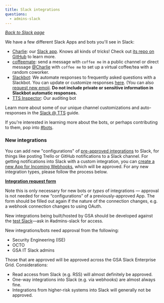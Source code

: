```yaml
---
title: Slack integrations
questions:
  - admins-slack
---
```


[_Back to Slack page_](../)

We have a few different Slack Apps and bots you'll see in Slack:

- [Charlie](https://app.slack.com/client/T025AQGAN/D01NBG7T3PF): our [Slack app](https://api.slack.com/). Knows all kinds of tricks! Check out [its repo on GitHub](https://github.com/18F/charlie) to learn more.
- [coffeemate](https://gsa-tts.slack.com/team/charlie): send a message with `coffee me` in a public channel or direct message [@Charlie](https://app.slack.com/client/T025AQGAN/D01NBG7T3PF) with `coffee me` to set up a virtual coffee/tea with a random coworker.
- [Slackbot](https://get.slack.help/hc/en-us/articles/202026038-Slackbot-your-assistant-notepad-programmable-bot): We automate responses to frequently asked questions with a Slackbot. You can update or customize responses [here](https://gsa-tts.slack.com/customize/slackbot). (You can also [request new emoji]({{site.baseurl}}/tools/slack/guidelines#custom-emoji). **Do not include private or sensitive information in Slackbot automatic responses.**
- [TTS Inspector](https://github.com/18F/tts-tech-portfolio/tree/main/inspector): Our auditing bot

Learn more about some of our unique channel customizations and auto-responses in the [Slack @ TTS](https://docs.google.com/document/d/1Hm42cg61S7FPhaLrRIJxl-LXQCcwGvJTKX_wG0Jz4aU/edit#heading=h.4l9k8pqdjzh1) guide.

If you're interested in learning more about the bots, or perhaps contributing to them, pop into [#bots](https://gsa-tts.slack.com/archives/bots/).

### New integrations

You can add new "configurations" of [pre-approved integrations](https://gsa-tts.slack.com/apps/manage) to Slack, for things like posting Trello or GitHub notifications to a Slack channel. For getting notifications into Slack with a custom integration, you can [create a new App for Incoming Webhooks](https://api.slack.com/messaging/webhooks), which will be approved. For any new integration types, please follow the process below.

**[Integration request form](https://docs.google.com/forms/d/e/1FAIpQLSfo6M9aFT_UvUng9pl-Tti9RsHedqXfQ773btIdxoVxwEuoAg/viewform?gxids=7628)**

Note this is only necessary for new bots or _types_ of integrations — approval is not needed for new “configurations” of a previously-approved App. The form should be filled out again if the nature of the connection changes, e.g. a webhook connection changes to using OAuth.

New integrations being built/hosted by GSA should be developed against the [test Slack](https://gsa-tts-testing.slack.com/)—ask in #admins-slack for access.

New integrations/bots need approval from the following:

- Security Engineering (ISE)
- OCTO
- GSA IT Slack admins

Those that are approved will be approved across the GSA Slack Enterprise Grid. Considerations:

- Read access from Slack (e.g. RSS) will almost definitely be approved.
- One-way integrations into Slack (e.g. via webhooks) are almost always fine.
- Integrations from higher-risk systems into Slack will generally not be approved.
